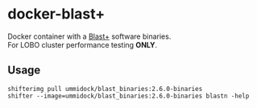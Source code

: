 # docker-blast+

Docker container with a [Blast+](https://blast.ncbi.nlm.nih.gov/Blast.cgi) software binaries.  
For LOBO cluster performance testing **ONLY**.

Usage
-----

    shifterimg pull ummidock/blast_binaries:2.6.0-binaries
    shifter --image=ummidock/blast_binaries:2.6.0-binaries blastn -help
